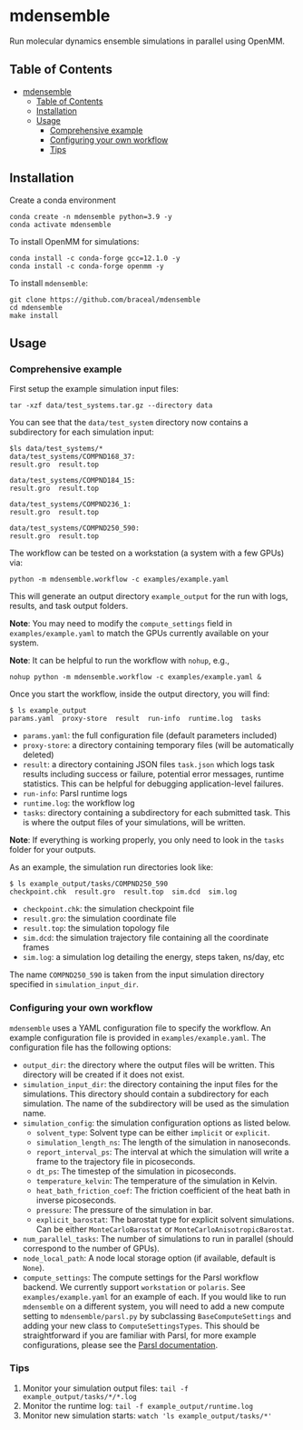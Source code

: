 # mdensemble

Run molecular dynamics ensemble simulations in parallel using OpenMM.

## Table of Contents
- [mdensemble](#mdensemble)
  - [Table of Contents](#table-of-contents)
  - [Installation](#installation)
  - [Usage](#usage)
    - [Comprehensive example](#comprehensive-example)
    - [Configuring your own workflow](#configuring-your-own-workflow)
    - [Tips](#tips)

## Installation

Create a conda environment
```console
conda create -n mdensemble python=3.9 -y
conda activate mdensemble
```

To install OpenMM for simulations:
```console
conda install -c conda-forge gcc=12.1.0 -y
conda install -c conda-forge openmm -y
```

To install `mdensemble`:
```console
git clone https://github.com/braceal/mdensemble
cd mdensemble
make install
```

## Usage

### Comprehensive example

First setup the example simulation input files:
```console
tar -xzf data/test_systems.tar.gz --directory data
```

You can see that the `data/test_system` directory now contains a subdirectory for each simulation input:
```console
$ls data/test_systems/*
data/test_systems/COMPND168_37:
result.gro  result.top

data/test_systems/COMPND184_15:
result.gro  result.top

data/test_systems/COMPND236_1:
result.gro  result.top

data/test_systems/COMPND250_590:
result.gro  result.top
```

The workflow can be tested on a workstation (a system with a few GPUs) via:
```console
python -m mdensemble.workflow -c examples/example.yaml
```
This will generate an output directory `example_output` for the run with logs, results, and task output folders.

**Note**: You may need to modify the `compute_settings` field in `examples/example.yaml` to match the GPUs currently available on your system.

**Note**: It can be helpful to run the workflow with `nohup`, e.g.,
```console
nohup python -m mdensemble.workflow -c examples/example.yaml &
```

Once you start the workflow, inside the output directory, you will find:
```console
$ ls example_output
params.yaml  proxy-store  result  run-info  runtime.log  tasks
```
- `params.yaml`: the full configuration file (default parameters included)
- `proxy-store`: a directory containing temporary files (will be automatically deleted)
- `result`: a directory containing JSON files `task.json` which logs task results including success or failure, potential error messages, runtime statistics. This can be helpful for debugging application-level failures.
- `run-info`: Parsl runtime logs
- `runtime.log`: the workflow log
- `tasks`: directory containing a subdirectory for each submitted task. This is where the output files of your simulations,  will be written.

**Note**: If everything is working properly, you only need to look in the `tasks` folder for your outputs.

As an example, the simulation run directories look like:
```console
$ ls example_output/tasks/COMPND250_590
checkpoint.chk  result.gro  result.top  sim.dcd  sim.log
```
- `checkpoint.chk`: the simulation checkpoint file
- `result.gro`: the simulation coordinate file
- `result.top`: the simulation topology file
- `sim.dcd`: the simulation trajectory file containing all the coordinate frames
- `sim.log`: a simulation log detailing the energy, steps taken, ns/day, etc

The name `COMPND250_590` is taken from the input simulation directory specified in `simulation_input_dir`.

### Configuring your own workflow
`mdensemble` uses a YAML configuration file to specify the workflow. An example configuration file is provided in `examples/example.yaml`. The configuration file has the following options:
- `output_dir`: the directory where the output files will be written. This directory will be created if it does not exist.
- `simulation_input_dir`: the directory containing the input files for the simulations. This directory should contain a subdirectory for each simulation. The name of the subdirectory will be used as the simulation name.
- `simulation_config`: the simulation configuration options as listed below.
  - `solvent_type`: Solvent type can be either `implicit` or `explicit`.
  - `simulation_length_ns`: The length of the simulation in nanoseconds.
  - `report_interval_ps`: The interval at which the simulation will write a frame to the trajectory file in picoseconds.
  - `dt_ps`: The timestep of the simulation in picoseconds.
  - `temperature_kelvin`: The temperature of the simulation in Kelvin.
  - `heat_bath_friction_coef`: The friction coefficient of the heat bath in inverse picoseconds.
  - `pressure`: The pressure of the simulation in bar.
  - `explicit_barostat`: The barostat type for explicit solvent simulations. Can be either `MonteCarloBarostat` or `MonteCarloAnisotropicBarostat`.
- `num_parallel_tasks`: The number of simulations to run in parallel (should correspond to the number of GPUs).
- `node_local_path`: A node local storage option (if available, default is `None`).
- `compute_settings`: The compute settings for the Parsl workflow backend. We currently support `workstation` or `polaris`. See `examples/example.yaml` for an example of each. If you would like to run `mdensemble` on a different system, you will need to add a new compute setting to `mdensemble/parsl.py` by subclassing `BaseComputeSettings` and adding your new class to `ComputeSettingsTypes`. This should be straightforward if you are familiar with Parsl, for more example configurations, please see the [Parsl documentation](https://parsl.readthedocs.io/en/stable/userguide/configuring.html).

### Tips
1. Monitor your simulation output files: `tail -f example_output/tasks/*/*.log`
2. Monitor the runtime log: `tail -f example_output/runtime.log`
3. Monitor new simulation starts: `watch 'ls example_output/tasks/*'`
